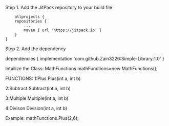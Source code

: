 Step 1. Add the JitPack repository to your build file


        allprojects {
		repositories {
			...
			maven { url 'https://jitpack.io' }
		}
	}
  
  
 Step 2. Add the dependency
 
 
 dependencies {
	        implementation 'com.github.Zain3226:Simple-Library:1.0'
	}
	
Intailize the Class: 
  MathFunctions mathFunctions=new MathFunctions();

FUNCTIONS:
 1:Plus
  Plus(int a, int b)
 
 2:Subtract
   Subtract(int a, int b)
   
 3:Multiple
   Multiple(int a, int b)
   
 4:Divison
   Division(int a, int b)
   
 Example:
 	mathFunctions.Plus(2,6);
  
  
	
